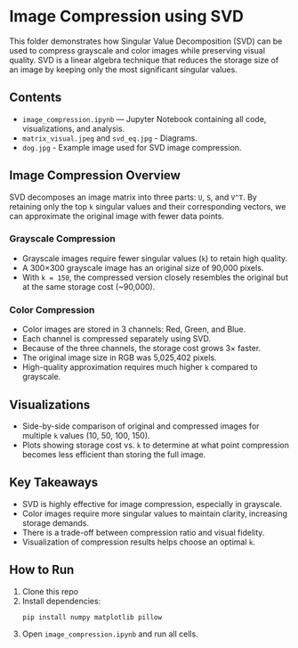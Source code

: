 # Image Compression using SVD

This folder demonstrates how Singular Value Decomposition (SVD) can be used to compress grayscale and color images while preserving visual quality. SVD is a linear algebra technique that reduces the storage size of an image by keeping only the most significant singular values.

## Contents

- `image_compression.ipynb` — Jupyter Notebook containing all code, visualizations, and analysis.
- `matrix_visual.jpeg` and `svd_eq.jpg` - Diagrams.
- `dog.jpg` - Example image used for SVD image compression.

## Image Compression Overview

SVD decomposes an image matrix into three parts: `U`, `S`, and `V^T`. By retaining only the top `k` singular values and their corresponding vectors, we can approximate the original image with fewer data points.

### Grayscale Compression
- Grayscale images require fewer singular values (`k`) to retain high quality.
- A 300×300 grayscale image has an original size of 90,000 pixels.
- With `k = 150`, the compressed version closely resembles the original but at the same storage cost (~90,000).

### Color Compression
- Color images are stored in 3 channels: Red, Green, and Blue.
- Each channel is compressed separately using SVD.
- Because of the three channels, the storage cost grows 3× faster.
- The original image size in RGB was 5,025,402 pixels.
- High-quality approximation requires much higher `k` compared to grayscale.

## Visualizations

- Side-by-side comparison of original and compressed images for multiple `k` values (10, 50, 100, 150).
- Plots showing storage cost vs. `k` to determine at what point compression becomes less efficient than storing the full image.

## Key Takeaways

- SVD is highly effective for image compression, especially in grayscale.
- Color images require more singular values to maintain clarity, increasing storage demands.
- There is a trade-off between compression ratio and visual fidelity.
- Visualization of compression results helps choose an optimal `k`.

## How to Run

1. Clone this repo
2. Install dependencies:
    ```bash
   pip install numpy matplotlib pillow
3. Open `image_compression.ipynb` and run all cells.
